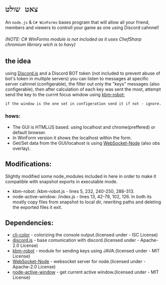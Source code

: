 # `צאט שולט`
An
`node.js` & 
`C# WinForms`
bases program that will allow all your friend, members and viewers to controll your game as one using Discord cahnnel!
###### (NOTE: C# WinForms module is not included as it uses ChefSharp chromium librrary wich is to havy)
## the idea
using [Discord.js](https://github.com/discordjs/discord.js) and a Discord BOT token (not included to prevent abuse of bot's token in multiple servers)
you can listen to messages at specific server cahnnel (configerable), the filter out only the "keys" messages (also configerable), then after calculation of each key was sent the most, attempt send the key to the currnt focus window using [kbm-robot](https://github.com/kylepaulsen/kbm-robot);
```text
if the window is the one set in configeration send it if not - ignore.
```

### hows:
- The GUI is HTML/JS based. using localhost and chrome(preffered) or default browser.
- In WinForm version it shows the localhost within the form.
- Get/Set data from the GUI/locahost is using [WebSocket-Node](https://github.com/theturtle32/WebSocket-Node) (also obs overlay).

## Modifications:
Slightly modified some node_modules included in here in order to make it compatible with snapshot exports in executable mode.
* kbm-robot: /kbm-robot.js - lines 5, 232, 240-250, 288-313.
* node-active-window: /index.js - lines 13, 42-79, 102, 126.
In both its mostly copy files from snapshot to local dir, rewriting paths and deleting the exported files it exit.

## Dependencies:
* [cli-color](https://github.com/medikoo/cli-color) - colorizing the console output.(licensed under - ISC License)
* [discord.js](https://github.com/discordjs/discord.js) - base comunication with discord.(licensed under - Apache-2.0 License)
* [kbm-robot](https://github.com/kylepaulsen/kbm-robot) - module for sending keys using JAVA.(licensed under - MIT License)
* [WebSocket-Node](https://github.com/theturtle32/WebSocket-Node) - websocket server for node.(licensed under -  Apache-2.0 License)
* [node-active-window](https://www.npmjs.com/package/node-active-window) - get current active window.(licensed under - MIT License)
